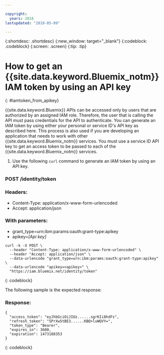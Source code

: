 ```yaml
---

copyright:
  years: 2018
lastupdated: "2018-05-09"

---
```



{:shortdesc: .shortdesc}
{:new_window: target="_blank"}
{:codeblock: .codeblock}
{:screen: .screen}
{:tip: .tip}

# How to get an {{site.data.keyword.Bluemix_notm}} IAM token by using an API key
{: #iamtoken_from_apikey}

{{site.data.keyword.Bluemix}} APIs can be accessed only by users that are authorized by an assigned IAM role. Therefore, the user that is calling the API must pass credentials for the API to authenticate. You can generate an IAM token by using either your personal or service ID's API key as described here. This process is also used if you are developing an application that needs to work with other {{site.data.keyword.Bluemix_notm}} services. You must use a service ID API key to get an access token to be passed to each of the {{site.data.keyword.Bluemix_notm}} services.

1. Use the following `curl` command to generate an IAM token by using an API key.

### POST /identity/token

### Headers:
  - Content-Type: application/x-www-form-urlencoded
  - Accept: application/json

### With parameters:
  - grant_type=urn:ibm:params:oauth:grant-type:apikey
  - apikey=*[Api key]*

```
curl -k -X POST \
  --header "Content-Type: application/x-www-form-urlencoded" \
  --header "Accept: application/json" \
  --data-urlencode "grant_type=urn:ibm:params:oauth:grant-type:apikey" \
  --data-urlencode "apikey=<apikey>" \
  "https://iam.bluemix.net/identity/token"
```
{: codeblock}

The following sample is the expected response:

### Response:

```
{
  "access_token": "eyJhbGciOiJIUz......sgrKIi8hdFs",
  "refresh_token": "SPrXw5tBE3......KBQ+luWQVY=",
  "token_type": "Bearer",
  "expires_in": 3600,
  "expiration": 1473188353
}
```
{: codeblock}

